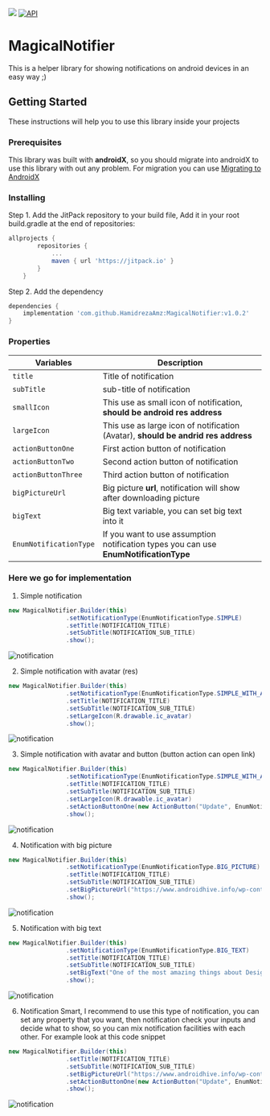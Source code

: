 [![](https://jitpack.io/v/HamidrezaAmz/MagicalNotifier.svg)](https://jitpack.io/#HamidrezaAmz/MagicalNotifier)
[![API](https://img.shields.io/badge/API-17%2B-brightgreen.svg?style=flat)](https://android-arsenal.com/api?level=17)

# MagicalNotifier
This is a helper library for showing notifications on android devices in an easy way ;)



## Getting Started

These instructions will help you to use this library inside your projects

### Prerequisites

This library was built with **androidX**, so you should migrate into androidX to use this library with out any problem. For migration you can use [Migrating to AndroidX](https://developer.android.com/jetpack/androidx/migrate)

### Installing

Step 1. Add the JitPack repository to your build file,
Add it in your root build.gradle at the end of repositories:

```gradle
allprojects {
        repositories {
            ...
            maven { url 'https://jitpack.io' }
        }
    }
```

Step 2. Add the dependency

```gradle
dependencies {
    implementation 'com.github.HamidrezaAmz:MagicalNotifier:v1.0.2'
}
```

### Properties

| Variables | Description |
| --- | --- |
| `title` | Title of notification |
| `subTitle` | sub-title of notification  |
| `smallIcon` | This use as small icon of notification, **should be android res address** |
| `largeIcon` | This use as large icon of notification (Avatar), **should be andrid res address** |
| `actionButtonOne` | First action button of notification |
| `actionButtonTwo` | Second action button of notification |
| `actionButtonThree` | Third action button of notification |
| `bigPictureUrl` | Big picture **url**, notification will show after downloading picture |
| `bigText` | Big text variable, you can set big text into it |
| `EnumNotificationType` | If you want to use assumption notification types you can use **EnumNotificationType** |

### Here we go for implementation

1. Simple notification

```java
new MagicalNotifier.Builder(this)
                .setNotificationType(EnumNotificationType.SIMPLE)
                .setTitle(NOTIFICATION_TITLE)
                .setSubTitle(NOTIFICATION_SUB_TITLE)
                .show();
```

![notification](https://raw.githubusercontent.com/HamidrezaAmz/MagicalNotifier/master/ScreenShots/notification_simple.jpg "notification")

2. Simple notification with avatar (res)

```java
new MagicalNotifier.Builder(this)
                .setNotificationType(EnumNotificationType.SIMPLE_WITH_AVATAR)
                .setTitle(NOTIFICATION_TITLE)
                .setSubTitle(NOTIFICATION_SUB_TITLE)
                .setLargeIcon(R.drawable.ic_avatar)
                .show();
```
![notification](https://raw.githubusercontent.com/HamidrezaAmz/MagicalNotifier/master/ScreenShots/notification_simple_with_avatar.jpg "notification")

3. Simple notification with avatar and button (button action can open link)

```java
new MagicalNotifier.Builder(this)
                .setNotificationType(EnumNotificationType.SIMPLE_WITH_AVATAR_AND_BUTTON)
                .setTitle(NOTIFICATION_TITLE)
                .setSubTitle(NOTIFICATION_SUB_TITLE)
                .setLargeIcon(R.drawable.ic_avatar)
                .setActionButtonOne(new ActionButton("Update", EnumNotificationAction.OPEN_URL, "https://www.google.com/"))
                .show();
```
![notification](https://raw.githubusercontent.com/HamidrezaAmz/MagicalNotifier/master/ScreenShots/notification_simple_with_avatar_and_button.jpg "notification")

4. Notification with big picture

```java
new MagicalNotifier.Builder(this)
                .setNotificationType(EnumNotificationType.BIG_PICTURE)
                .setTitle(NOTIFICATION_TITLE)
                .setSubTitle(NOTIFICATION_SUB_TITLE)
                .setBigPictureUrl("https://www.androidhive.info/wp-content/uploads/2018/09/android-logging-using-timber-min.jpg")
                .show();
```
![notification](https://raw.githubusercontent.com/HamidrezaAmz/MagicalNotifier/master/ScreenShots/notification_big_picture.jpg "notification")


5. Notification with big text

```java
new MagicalNotifier.Builder(this)
                .setNotificationType(EnumNotificationType.BIG_TEXT)
                .setTitle(NOTIFICATION_TITLE)
                .setSubTitle(NOTIFICATION_SUB_TITLE)
                .setBigText("One of the most amazing things about Design Support Library is that we can create lively animated UIs with some simple configuration in XML. No code nor deep control about scrolls is required, so the process becomes really easy. We saw that Coordinator Layout is the central point the other components rely on to work properly, and that AppBarLayout helps the toolbar and other components to react to scroll changes. Today, I’ll show you how to use Collapsing Toolbar Layout to create awesome effects in a very easy way.")
                .show();
```
![notification](https://raw.githubusercontent.com/HamidrezaAmz/MagicalNotifier/master/ScreenShots/notification_big_text.jpg "notification")

6. Notification Smart, I recommend to use this type of notification, you can set any property that you want, then notification check your inputs and decide what to show, so you can mix notification facilities with each other. For example look at this code snippet

```java
new MagicalNotifier.Builder(this)
                .setTitle(NOTIFICATION_TITLE)
                .setSubTitle(NOTIFICATION_SUB_TITLE)
                .setBigPictureUrl("https://www.androidhive.info/wp-content/uploads/2018/09/android-logging-using-timber-min.jpg")
                .setActionButtonOne(new ActionButton("Update", EnumNotificationAction.OPEN_URL, "https://www.google.com/"))
                .show();
```

![notification](https://raw.githubusercontent.com/HamidrezaAmz/MagicalNotifier/master/ScreenShots/notification_smart.jpg "notification")
